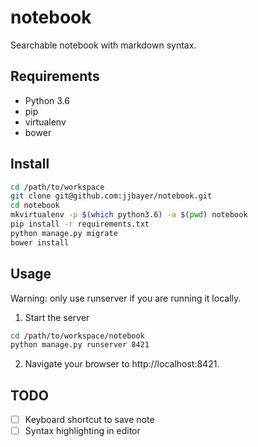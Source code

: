 # notebook

Searchable notebook with markdown syntax.

## Requirements

* Python 3.6
* pip
* virtualenv
* bower

## Install

```bash
cd /path/to/workspace
git clone git@github.com:jjbayer/notebook.git
cd notebook
mkvirtualenv -p $(which python3.6) -a $(pwd) notebook
pip install -r requirements.txt
python manage.py migrate
bower install
```

## Usage

Warning: only use runserver if you are running it locally.


1. Start the server

```bash
cd /path/to/workspace/notebook
python manage.py runserver 8421
```

2. Navigate your browser to http://localhost:8421.

## TODO

- [ ] Keyboard shortcut to save note
- [ ] Syntax highlighting in editor
